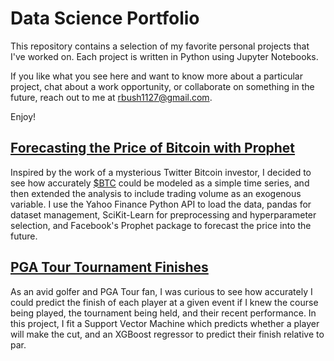 # Data Science Portfolio

This repository contains a selection of my favorite personal projects that I've worked on.  Each project is written in Python using Jupyter Notebooks.  

If you like what you see here and want to know more about a particular project, chat about a work opportunity, or collaborate on something in the future, reach out to me at [rbush1127@gmail.com](rbush1127@gmail.com).

Enjoy!


## [Forecasting the Price of Bitcoin with Prophet](https://github.com/rbush1127/Data-Science-Portfolio/blob/main/Time%20Series%20Analysis/BTC_Forecast.ipynb)
Inspired by the work of a mysterious Twitter Bitcoin investor, I decided to see how accurately [$BTC](https://coinmarketcap.com/currencies/bitcoin/) could be modeled as a simple time series, and then extended the analysis to include trading volume as an exogenous variable.  I use the Yahoo Finance Python API to load the data, pandas for dataset management, SciKit-Learn for preprocessing and hyperparameter selection, and Facebook's Prophet package to forecast the price into the future.

## [PGA Tour Tournament Finishes](https://github.com/rbush1127/Data-Science-Portfolio/blob/main/PGA%20Tour/Model%20Tuning%20%26%20Feature%20Engineering.ipynb)
As an avid golfer and PGA Tour fan, I was curious to see how accurately I could predict the finish of each player at a given event if I knew the course being played, the tournament being held, and their recent performance.  In this project, I fit a Support Vector Machine which predicts whether a player will make the cut, and an XGBoost regressor to predict their finish relative to par.
